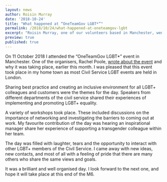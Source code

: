 ```yaml
---
layout: news
author: Roisin Murray
date: '2018-10-24'
title: "What happened at “OneTeamGov LGBT*”"
permalink: /2018/10/24/what-happened-at-oneteamgov-lgbt
excerpt: "Roisin Murray, one of our volunteers based in Manchester, went to the OneTeamGov LGBT* event this month. In this post, Roisin shares her thoughts from the day."
preview: true
published: true
---
```


On 11 October 2018 I attended the “OneTeamGov LGBT*” event in Manchester. One of the organisers, Rachel Poole, [wrote about the event](https://www.civilservice.lgbt/2018/10/04/one-team-gov-lgbt-conference) and why it was taking place, earlier this month. I was pleased that this event took place in my home town as most Civil Service LGBT events are held in London.

Sharing best practice and creating an inclusive environment for all LGBT+ colleagues and customers were the themes for the day. Speakers from different departments of the civil service shared their experiences of implementing and promoting LGBT+ equality.

A variety of workshops took place. These included discussions on the importance of networking and investigating the barriers to coming out at work. My favourite contribution of the day was hearing an inspirational manager share her experience of supporting a transgender colleague within her team.

The day was filled with laughter, tears and the opportunity to interact with other LGBT+ members of the Civil Service. I came away with new ideas, new contacts, and most of all with a feeling of pride that there are many others who share the same views and goals.

It was a brilliant and well organised day.  I look forward to the next one, and hope it will take place at this end of the M6.